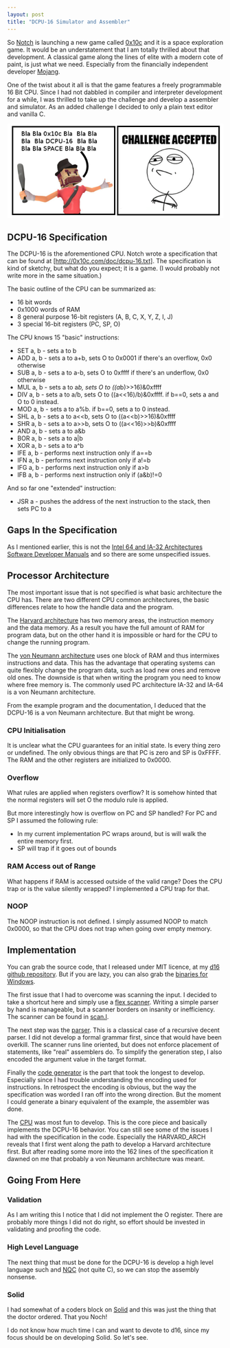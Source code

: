 ```yaml
---
layout: post
title: "DCPU-16 Simulator and Assembler"
---
```


So [Notch] is launching a new game called [0x10c] and it is a space exploration 
game. It would be an understatement that I am totally thrilled about that 
development. A classical game along the lines of elite with a modern cote of 
paint, is just what we need. Especially from the financially independent 
developer [Mojang].

One of the twist about it all is that the game features a freely programmable
16 Bit CPU. Since I had not dabbled in compiler and interpreter development
for a while, I was thrilled to take up the challenge and develop a assembler and
simulator. As an added challenge I decided to only a plain text editor and 
vanilla C. 

<img src="/images/dcpu16-chalange.png">

<!--more-->

## DCPU-16 Specification

The DCPU-16 is the aforementioned CPU. Notch wrote a specification that can be 
found at [http://0x10c.com/doc/dcpu-16.txt]. The specification is kind of 
sketchy, but what do you expect; it is a game. (I would probably not write more
in the same situation.)

The basic outline of the CPU can be summarized as:

* 16 bit words
* 0x1000 words of RAM
* 8 general purpose 16-bit registers (A, B, C, X, Y, Z, I, J)
* 3 special 16-bit registers (PC, SP, O)

The CPU knows 15 "basic" instructions:

* SET a, b - sets a to b
* ADD a, b - sets a to a+b, sets O to 0x0001 if there's an overflow, 0x0 otherwise
* SUB a, b - sets a to a-b, sets O to 0xffff if there's an underflow, 0x0 otherwise
* MUL a, b - sets a to a*b, sets O to ((a*b)>>16)&0xffff
* DIV a, b - sets a to a/b, sets O to ((a<<16)/b)&0xffff. if b==0, sets a and O to 0 instead.
* MOD a, b - sets a to a%b. if b==0, sets a to 0 instead.
* SHL a, b - sets a to a<<b, sets O to ((a<<b)>>16)&0xffff
* SHR a, b - sets a to a>>b, sets O to ((a<<16)>>b)&0xffff
* AND a, b - sets a to a&b
* BOR a, b - sets a to a|b
* XOR a, b - sets a to a^b
* IFE a, b - performs next instruction only if a==b
* IFN a, b - performs next instruction only if a!=b
* IFG a, b - performs next instruction only if a>b
* IFB a, b - performs next instruction only if (a&b)!=0

And so far one "extended" instruction:

* JSR a - pushes the address of the next instruction to the stack, then sets PC to a

## Gaps In the Specification

As I mentioned earlier, this is not the 
[Intel 64 and IA-32 Architectures Software Developer Manuals][IAM] and so
there are some unspecified issues.

## Processor Architecture

The most important issue that is not specified is what basic architecture 
the CPU has. There are two different CPU common architectures, the basic 
differences relate to how the handle data and the program.

The [Harvard architecture] has two memory areas, the instruction memory and the 
data memory. As a result you have the full amount of RAM for program data, but
on the other hand it is impossible or hard for the CPU to change the running
program.

[Harvard architecture]: https://en.wikipedia.org/wiki/Harvard_architecture

The [von Neumann architecture] uses one block of RAM and thus intermixes 
instructions and data. This has the advantage that operating systems can quite
flexibly change the program data, such as load new ones and remove old ones. 
The downside is that when writing the program you need to know where free memory
is. The commonly used PC architecture IA-32 and IA-64 is a von Neumann 
architecture.

[von Neumann architecture]: https://en.wikipedia.org/wiki/Von_Neumann_architecture

From the example program and the documentation, I deduced that the DCPU-16 is
a von Neumann architecture. But that might be wrong.

### CPU Initialisation

It is unclear what the CPU guarantees for an initial state. Is every thing zero
or undefined. The only obvious things are that PC is zero and SP is 0xFFFF. 
The RAM and the other registers are initialized to 0x0000. 

### Overflow

What rules are applied when registers overflow? It is somehow hinted that the 
normal registers will set O the modulo rule is applied. 

But more interestingly how is overflow on PC and SP handled? For PC and SP I 
assumed the following rule:

* In my current implementation PC wraps around, but is will walk the entire 
  memory first. 
* SP will trap if it goes out of bounds

### RAM Access out of Range

What happens if RAM is accessed outside of the valid range? Does the CPU trap or
is the value silently wrapped? I implemented a CPU trap for that.

### NOOP

The NOOP instruction is not defined. I simply assumed NOOP to match 0x0000, so
that the CPU does not trap when going over empty memory.

## Implementation

You can grab the source code, that I released under MIT licence, at my [d16 github 
repository][d16]. But if you are lazy, you can also grab the [binaries for Windows]. 

The first issue that I had to overcome was scanning the input. I decided to take 
a shortcut here and simply use a [flex scanner]. Writing a simple parser by 
hand is manageable, but a scanner borders on insanity or inefficiency. The 
scanner can be found in [scan.l].

The next step was the [parser]. This is a classical case of a recursive decent 
parser. I did not develop a formal grammar first, since that would have been 
overkill. The scanner runs line oriented, but does not enforce placement of
statements, like "real" assemblers do. To simplify the generation step, I also
encoded the argument value in the target format. 

Finally the [code generator] is the part that took the longest to develop. 
Especially since I had trouble understanding the encoding used for instructions. 
In retrospect the encoding is obvious, but the way the specification was worded
I ran off into the wrong direction. But the moment I could generate a binary 
equivalent of the example, the assembler was done.

The [CPU] was most fun to develop. This is the core piece and basically 
implements the DCPU-16 behavior. You can still see some of the issues I had
with the specification in the code. Especially the HARVARD_ARCH reveals that
I first went along the path to develop a Harvard architecture first. But after
reading some more into the 162 lines of the specification it dawned on me that
probably a von Neumann architecture was meant. 

## Going From Here

### Validation

As I am writing this I notice that I did not implement the O register. There 
are probably more things I did not do right, so effort should be invested in
validating and proofing the code.

### High Level Language

The next thing that must be done for the DCPU-16 is develop a high level 
language such and [NQC] \(not quite C\), so we can stop the assembly nonsense. 

### Solid

I had somewhat of a coders block on [Solid] and this was just the thing that
the doctor ordered. That you Noch!  

I do not know how much time I can and want to devote to d16, since my focus should
be on developing Solid. So let's see.

[Notch]: http://twitter.com/#!/notch
[0x10c]: http://0x10c.com/
[Mojang]: http://www.mojang.com/
[http://0x10c.com/doc/dcpu-16.txt]: http://0x10c.com/doc/dcpu-16.txt
[IAM]: http://www.intel.com/content/www/us/en/processors/architectures-software-developer-manuals.html
[d16]: https://github.com/rioki/d16
[binaries for Windows]: https://github.com/downloads/rioki/d16/d16-2012-04-08.zip
[flex scanner]: http://flex.sourceforge.net/
[scan.l]: https://github.com/rioki/d16/blob/master/scan.l
[parser]: https://github.com/rioki/d16/blob/master/parse.c
[code generator]: https://github.com/rioki/d16/blob/master/generate.c
[CPU]: https://github.com/rioki/d16/blob/master/cpu.c
[Solid]: /2012/03/16/solid-indev1.html
[NQC]: http://bricxcc.sourceforge.net/nqc/